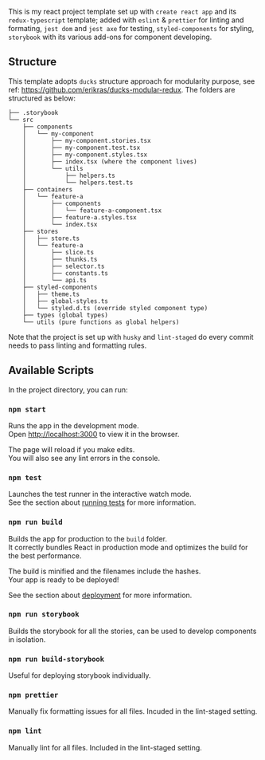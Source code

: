 This is my react project template set up with `create react app` and its `redux-typescript` template; added with `eslint` & `prettier` for linting and formating, `jest dom` and `jest axe` for testing, `styled-components` for styling, `storybook` with its various add-ons for component developing.

## Structure

This template adopts `ducks` structure approach for modularity purpose, see ref: https://github.com/erikras/ducks-modular-redux.
The folders are structured as below:

```
├── .storybook
└── src
    ├── components
    │   └── my-component
    │       ├── my-component.stories.tsx
    │       ├── my-component.test.tsx
    │       ├── my-component.styles.tsx
    │       ├── index.tsx (where the component lives)
    │       └── utils
    │           ├── helpers.ts
    │           └── helpers.test.ts
    ├── containers
    │   └── feature-a
    │       ├── components
    │       │   └── feature-a-component.tsx
    │       ├── feature-a.styles.tsx
    │       └── index.tsx
    ├── stores
    │   ├── store.ts
    │   └── feature-a
    │       ├── slice.ts
    │       ├── thunks.ts
    │       ├── selector.ts
    │       ├── constants.ts
    │       └── api.ts
    ├── styled-components
    │   ├── theme.ts
    │   ├── global-styles.ts
    │   └── styled.d.ts (override styled component type)
    ├── types (global types)
    └── utils (pure functions as global helpers)
```

Note that the project is set up with `husky` and `lint-staged` do every commit needs to pass linting and formatting rules.

## Available Scripts

In the project directory, you can run:

### `npm start`

Runs the app in the development mode.<br />
Open [http://localhost:3000](http://localhost:3000) to view it in the browser.

The page will reload if you make edits.<br />
You will also see any lint errors in the console.

### `npm test`

Launches the test runner in the interactive watch mode.<br />
See the section about [running tests](https://facebook.github.io/create-react-app/docs/running-tests) for more information.

### `npm run build`

Builds the app for production to the `build` folder.<br />
It correctly bundles React in production mode and optimizes the build for the best performance.

The build is minified and the filenames include the hashes.<br />
Your app is ready to be deployed!

See the section about [deployment](https://facebook.github.io/create-react-app/docs/deployment) for more information.

### `npm run storybook`

Builds the storybook for all the stories, can be used to develop components in isolation.

### `npm run build-storybook`

Useful for deploying storybook individually.

### `npm prettier`

Manually fix formatting issues for all files. Incuded in the lint-staged setting.

### `npm lint`

Manually lint for all files. Included in the lint-staged setting.
